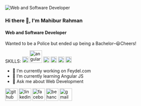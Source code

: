![Web and Software Developer](https://media-exp1.licdn.com/dms/image/C5116AQELMRQSQwl8Gw/profile-displaybackgroundimage-shrink_350_1400/0/1523513689695?e=1636588800&v=beta&t=9ms2INZJlNvnRuZzVw36uicSbT2X2HvrR5gDXO4fFI0)
### Hi there 👋, I'm Mahibur Rahman
#### Web and Software Developer
Wanted to be a Police but ended up being a Bachelor–😃Cheers!

SKILLS: 
<img src="https://img.icons8.com/color/48/000000/javascript--v1.png" alt='javascript' height='20'> 
<img src='https://img.icons8.com/color/48/000000/angularjs.png' alt='angular' height='40'>  <img src="https://img.icons8.com/color/48/000000/bootstrap.png" alt='bootstrap' height='20'>  <img src="https://img.icons8.com/color/48/000000/html-5--v1.png" alt='html5' height='20'>  <img src="https://img.icons8.com/color/48/000000/css3.png" alt='css3' height='20'>  <img src="https://img.icons8.com/color/48/000000/typescript.png" alt='typescript' height='20'>

- 🔭 I’m currently working on Feydel.com 
- 🌱 I’m currently learning Angular JS 
- 💬 Ask me about Web Development 


[<img src='https://img.icons8.com/color-glass/48/000000/github.png' alt='github' height='40'>](https://github.com/mahibur01)  [<img src='https://img.icons8.com/fluency/48/000000/linkedin.png' alt='linkedin' height='40'>](https://www.linkedin.com/in/whoisrakib/)  [<img src='https://img.icons8.com/color/48/000000/facebook.png' alt='facebook' height='40'>](https://www.facebook.com/whoisrakib)  [<img src='https://img.icons8.com/color/48/000000/behance.png' alt='behance' height='40'>](mahiburrahman)  [<img src='https://img.icons8.com/color/48/000000/gmail-new.png' alt='gmail' height='40'>](mahibur.business@gmail.com)  
